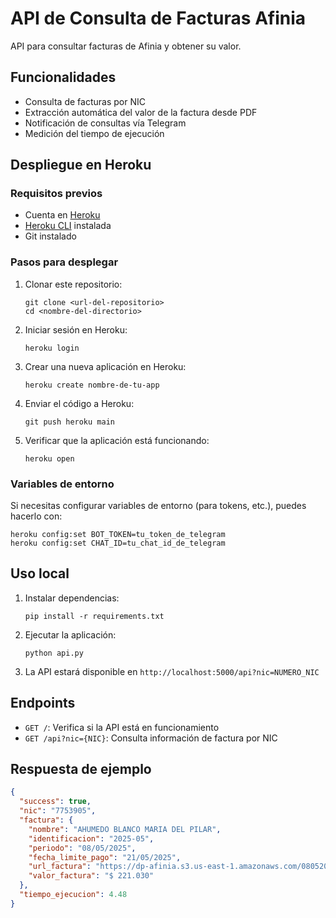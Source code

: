 # API de Consulta de Facturas Afinia

API para consultar facturas de Afinia y obtener su valor.

## Funcionalidades

- Consulta de facturas por NIC
- Extracción automática del valor de la factura desde PDF
- Notificación de consultas vía Telegram
- Medición del tiempo de ejecución

## Despliegue en Heroku

### Requisitos previos

- Cuenta en [Heroku](https://heroku.com)
- [Heroku CLI](https://devcenter.heroku.com/articles/heroku-cli) instalada
- Git instalado

### Pasos para desplegar

1. Clonar este repositorio:
   ```
   git clone <url-del-repositorio>
   cd <nombre-del-directorio>
   ```

2. Iniciar sesión en Heroku:
   ```
   heroku login
   ```

3. Crear una nueva aplicación en Heroku:
   ```
   heroku create nombre-de-tu-app
   ```

4. Enviar el código a Heroku:
   ```
   git push heroku main
   ```

5. Verificar que la aplicación está funcionando:
   ```
   heroku open
   ```

### Variables de entorno

Si necesitas configurar variables de entorno (para tokens, etc.), puedes hacerlo con:
```
heroku config:set BOT_TOKEN=tu_token_de_telegram
heroku config:set CHAT_ID=tu_chat_id_de_telegram
```

## Uso local

1. Instalar dependencias:
   ```
   pip install -r requirements.txt
   ```

2. Ejecutar la aplicación:
   ```
   python api.py
   ```

3. La API estará disponible en `http://localhost:5000/api?nic=NUMERO_NIC`

## Endpoints

- `GET /`: Verifica si la API está en funcionamiento
- `GET /api?nic={NIC}`: Consulta información de factura por NIC

## Respuesta de ejemplo

```json
{
  "success": true,
  "nic": "7753905",
  "factura": {
    "nombre": "AHUMEDO BLANCO MARIA DEL PILAR",
    "identificacion": "2025-05",
    "periodo": "08/05/2025",
    "fecha_limite_pago": "21/05/2025",
    "url_factura": "https://dp-afinia.s3.us-east-1.amazonaws.com/08052025REGUBOL/Regulado_7753905120_08052025.pdf",
    "valor_factura": "$ 221.030"
  },
  "tiempo_ejecucion": 4.48
}
``` 
